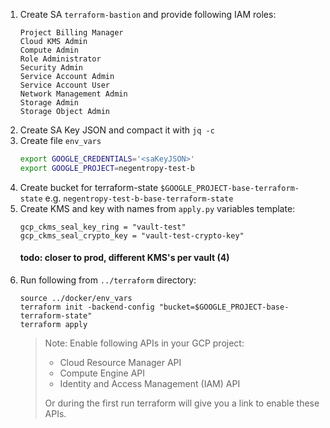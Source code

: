 1. Create SA `terraform-bastion` and provide following IAM roles:
    ```
    Project Billing Manager
    Cloud KMS Admin
    Compute Admin
    Role Administrator
    Security Admin
    Service Account Admin
    Service Account User
    Network Management Admin
    Storage Admin
    Storage Object Admin
    ```
1. Create SA Key JSON and compact it with `jq -c`
1. Create file `env_vars`
    ```bash
    export GOOGLE_CREDENTIALS='<saKeyJSON>'
    export GOOGLE_PROJECT=negentropy-test-b
    ```
1. Create bucket for terraform-state `$GOOGLE_PROJECT-base-terraform-state`
   e.g. `negentropy-test-b-base-terraform-state` 
2. Create KMS and key with names from `apply.py` variables template:
   ```hcl
   gcp_ckms_seal_key_ring = "vault-test"
   gcp_ckms_seal_crypto_key = "vault-test-crypto-key"
   ```
   #### todo: closer to prod, different KMS's per vault (4)
3. Run following from `../terraform` directory: 
   ```shell
   source ../docker/env_vars
   terraform init -backend-config "bucket=$GOOGLE_PROJECT-base-terraform-state"
   terraform apply
   ```
   > Note: Enable following APIs in your GCP project:
   > - Cloud Resource Manager API
   > - Compute Engine API
   > - Identity and Access Management (IAM) API
   > 
   > Or during the first run terraform will give you a link to enable these APIs.
